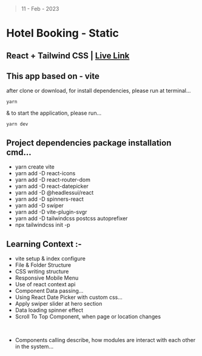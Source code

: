> 11 - Feb - 2023

# Hotel Booking - Static

## React + Tailwind CSS | [Live Link](https://hotel-booking-sites.netlify.app)

## This app based on - vite 

after clone or download, for install dependencies, please run at terminal...
```
yarn
```

& to start the application, please run...
```
yarn dev
```

## Project dependencies package installation cmd...
* yarn create vite
* yarn add -D react-icons
* yarn add -D react-router-dom
* yarn add -D react-datepicker
* yarn add -D @headlessui/react
* yarn add -D spinners-react
* yarn add -D swiper
* yarn add -D vite-plugin-svgr
* yarn add -D tailwindcss postcss autoprefixer
* npx tailwindcss init -p


## Learning Context :-
* vite setup & index configure
* File & Folder Structure
* CSS writing structure
* Responsive Mobile Menu
* Use of react context api
* Component Data passing...
* Using React Date Picker with custom css...
* Apply swiper slider at hero section
* Data loading spinner effect
* Scroll To Top Component, when page or location changes

<br />

* Components calling describe, how modules are interact with each other in the system...